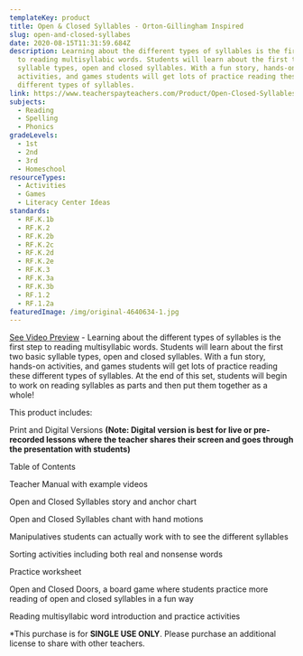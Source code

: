 ```yaml
---
templateKey: product
title: Open & Closed Syllables - Orton-Gillingham Inspired
slug: open-and-closed-syllabes
date: 2020-08-15T11:31:59.684Z
description: Learning about the different types of syllables is the first step
  to reading multisyllabic words. Students will learn about the first two basic
  syllable types, open and closed syllables. With a fun story, hands-on
  activities, and games students will get lots of practice reading these
  different types of syllables.
link: https://www.teacherspayteachers.com/Product/Open-Closed-Syllables-Orton-Gillingham-Inspired-4640634
subjects:
  - Reading
  - Spelling
  - Phonics
gradeLevels:
  - 1st
  - 2nd
  - 3rd
  - Homeschool
resourceTypes:
  - Activities
  - Games
  - Literacy Center Ideas
standards:
  - RF.K.1b
  - RF.K.2
  - RF.K.2b
  - RF.K.2c
  - RF.K.2d
  - RF.K.2e
  - RF.K.3
  - RF.K.3a
  - RF.K.3b
  - RF.1.2
  - RF.1.2a
featuredImage: /img/original-4640634-1.jpg
---
```

<!--StartFragment-->

[See Video Preview](https://youtu.be/dxTl6SZjhd0) - Learning about the different types of syllables is the first step to reading multisyllabic words. Students will learn about the first two basic syllable types, open and closed syllables. With a fun story, hands-on activities, and games students will get lots of practice reading these different types of syllables. At the end of this set, students will begin to work on reading syllables as parts and then put them together as a whole!



This product includes:

Print and Digital Versions **(Note: Digital version is best for live or pre-recorded lessons where the teacher shares their screen and goes through the presentation with students)**

Table of Contents

Teacher Manual with example videos

Open and Closed Syllables story and anchor chart

Open and Closed Syllables chant with hand motions

Manipulatives students can actually work with to see the different syllables

Sorting activities including both real and nonsense words

Practice worksheet

Open and Closed Doors, a board game where students practice more reading of open and closed syllables in a fun way

Reading multisyllabic word introduction and practice activities



\*This purchase is for **SINGLE USE ONLY**. Please purchase an additional license to share with other teachers.

<!--EndFragment-->